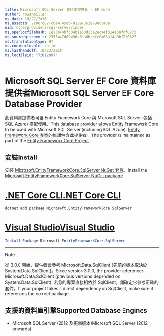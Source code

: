 ```yaml
---
title: Microsoft SQL Server 資料庫提供者 - EF Core
author: rowanmiller
ms.date: 10/27/2016
ms.assetid: 2e007c82-c6e4-45bb-8129-851b79ec1a0a
uid: core/providers/sql-server/index
ms.openlocfilehash: 1e75bc4bf334b1a60d13a2ec9ef314e3afcf0273
ms.sourcegitcommit: 2355447d89496a8ca6bcbfc0a68a14a0bf7f0327
ms.translationtype: HT
ms.contentlocale: zh-TW
ms.lasthandoff: 10/23/2019
ms.locfileid: "72812097"
---
```

# <a name="microsoft-sql-server-ef-core-database-provider"></a><span data-ttu-id="7e6c1-102">Microsoft SQL Server EF Core 資料庫提供者</span><span class="sxs-lookup"><span data-stu-id="7e6c1-102">Microsoft SQL Server EF Core Database Provider</span></span>

<span data-ttu-id="7e6c1-103">此資料庫提供者可讓 Entity Framework Core 與 Microsoft SQL Server (包括 SQL Azure) 搭配使用。</span><span class="sxs-lookup"><span data-stu-id="7e6c1-103">This database provider allows Entity Framework Core to be used with Microsoft SQL Server (including SQL Azure).</span></span> <span data-ttu-id="7e6c1-104">[Entity Framework Core 專案](https://github.com/aspnet/EntityFrameworkCore)的維護包含此提供者。</span><span class="sxs-lookup"><span data-stu-id="7e6c1-104">The provider is maintained as part of the [Entity Framework Core Project](https://github.com/aspnet/EntityFrameworkCore).</span></span>

## <a name="install"></a><span data-ttu-id="7e6c1-105">安裝</span><span class="sxs-lookup"><span data-stu-id="7e6c1-105">Install</span></span>

<span data-ttu-id="7e6c1-106">安裝 [Microsoft.EntityFrameworkCore.SqlServer NuGet 套件](https://www.nuget.org/packages/Microsoft.EntityFrameworkCore.SqlServer/)。</span><span class="sxs-lookup"><span data-stu-id="7e6c1-106">Install the [Microsoft.EntityFrameworkCore.SqlServer NuGet package](https://www.nuget.org/packages/Microsoft.EntityFrameworkCore.SqlServer/).</span></span>

# <a name="net-core-clitabdotnet-core-cli"></a>[<span data-ttu-id="7e6c1-107">.NET Core CLI</span><span class="sxs-lookup"><span data-stu-id="7e6c1-107">.NET Core CLI</span></span>](#tab/dotnet-core-cli)

``` console
dotnet add package Microsoft.EntityFrameworkCore.SqlServer
```

# <a name="visual-studiotabvs"></a>[<span data-ttu-id="7e6c1-108">Visual Studio</span><span class="sxs-lookup"><span data-stu-id="7e6c1-108">Visual Studio</span></span>](#tab/vs)

``` powershell
Install-Package Microsoft.EntityFrameworkCore.SqlServer
```

***

> [!NOTE]
> <span data-ttu-id="7e6c1-109">從 3.0.0 開始，提供者會參考 Microsoft.Data.SqlClient (先前的版本取決於 System.Data.SqlClient)。</span><span class="sxs-lookup"><span data-stu-id="7e6c1-109">Since version 3.0.0, the provider references Microsoft.Data.SqlClient (previous versions depended on System.Data.SqlClient).</span></span> <span data-ttu-id="7e6c1-110">若您的專案直接相依於 SqlClient，請確定它參考正確的套件。</span><span class="sxs-lookup"><span data-stu-id="7e6c1-110">If your project takes a direct dependency on SqlClient, make sure it references the correct package.</span></span>

## <a name="supported-database-engines"></a><span data-ttu-id="7e6c1-111">支援的資料庫引擎</span><span class="sxs-lookup"><span data-stu-id="7e6c1-111">Supported Database Engines</span></span>

* <span data-ttu-id="7e6c1-112">Microsoft SQL Server (2012 及更新版本)</span><span class="sxs-lookup"><span data-stu-id="7e6c1-112">Microsoft SQL Server (2012 onwards)</span></span>
